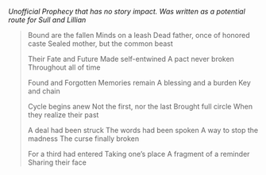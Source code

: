 _Unofficial Prophecy that has no story impact. Was written as a potential route for Sull and Lillian_

> Bound are the fallen 
> Minds on a leash 
> Dead father, once of honored caste 
> Sealed mother, but the common beast
> 
> Their Fate and Future
> Made self-entwined
> A pact never broken
> Throughout all of time
> 
> Found and Forgotten 
> Memories remain 
> A blessing and a burden 
> Key and chain
> 
> Cycle begins anew
> Not the first, nor the last 
> Brought full circle 
> When they realize their past
> 
> A deal had been struck
> The words had been spoken
> A way to stop the madness
> The curse finally broken
> 
> For a third had entered
> Taking one’s place
> A fragment of a reminder
> Sharing their face